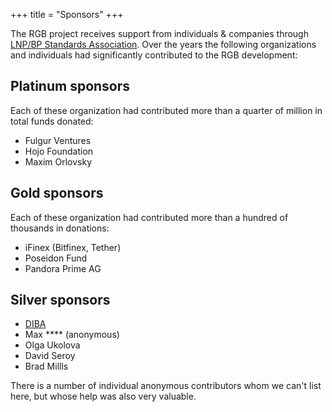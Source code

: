 +++
title = "Sponsors"
+++

The RGB project receives support from individuals & companies through
[LNP/BP Standards Association](https://www.lnp-bp.org). Over the years the
following organizations and individuals had significantly contributed to the
RGB development:

## Platinum sponsors

Each of these organization had contributed more than a quarter of million in
total funds donated:

* Fulgur Ventures
* Hojo Foundation
* Maxim Orlovsky

## Gold sponsors

Each of these organization had contributed more than a hundred of thousands in
donations:

* iFinex (Bitfinex, Tether)
* Poseidon Fund
* Pandora Prime AG

## Silver sponsors

* [DIBA](https://diba.io)
* Max **** (anonymous)
* Olga Ukolova
* David Seroy
* Brad Millls

There is a number of individual anonymous contributors whom we can't list here,
but whose help was also very valuable.
